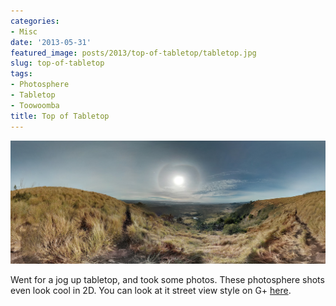 ```yaml
---
categories:
- Misc
date: '2013-05-31'
featured_image: posts/2013/top-of-tabletop/tabletop.jpg
slug: top-of-tabletop
tags:
- Photosphere
- Tabletop
- Toowoomba
title: Top of Tabletop
---
```


![Top of Tabletop](tabletop.jpg)

Went for a jog up tabletop, and took some photos. These photosphere shots even look cool in 2D. You can look at it street view style on G+ [here](https://plus.google.com/photos/112466174789327643543/albums/5881726813888767585/5884304948539185186?pid=5884304948539185186&oid=112466174789327643543).